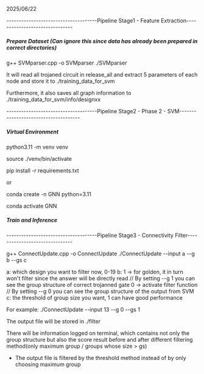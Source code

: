 2025/06/22

-------------------------------------Pipeline Stage1 - Feature Extraction-------------------------------

##### Prepare Dataset (Can ignore this since data has already been prepared in correct directories)

g++ SVMparser.cpp -o SVMparser
./SVMparser

It will read all trojaned circuit in release_all and extract 5 parameters of each node and store it to ./training_data_for_svm

Furthermore, it also saves all graph information to ./training_data_for_svm/info/designxx

-------------------------------------Pipeline Stage2 - Phase 2 - SVM-------------------------------------

##### Virtual Environment

python3.11 -m venv venv

source ./venv/bin/activate

pip install -r requirements.txt

or

conda create -n GNN python=3.11

conda activate GNN

##### Train and Inference

-------------------------------------Pipeline Stage3 - Connectivity Filter-------------------------------

g++ ConnectUpdate.cpp -o ConnectUpdate
./ConnectUpdate --input a --g b --gs c

a: which design you want to filter now, 0-19
b:
1 -> for golden, it in turn won't filter since the answer will be directly read
// By setting --g 1 you can see the group structure of correct trojanned gate
0 -> activate filter function
// By setting --g 0 you can see the group structure of the output from SVM
c: the threshold of group size you want, 1 can have good performance

For example: ./ConnectUpdate --input 13 --g 0 --gs 1

The output file will be stored in ./filter

There will be information logged on terminal, which contains not only the group structure but also the score result before and after different filtering method(only maximum group / groups whose size > gs)

- The output file is filtered by the threshold method instead of by only choosing maximum group
